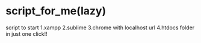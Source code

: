 # script_for_me(lazy)
script to start 
1.xampp
2.sublime
3.chrome with localhost url
4.htdocs folder
in just one click!!
